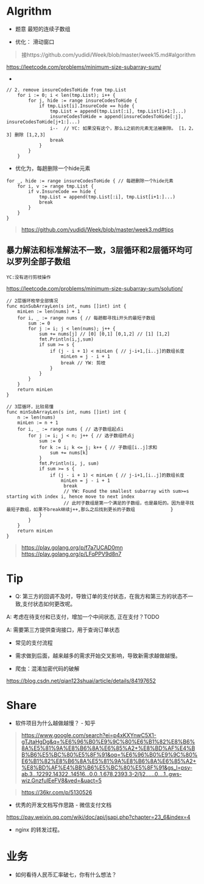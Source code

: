 
# Algrithm

* 题意
最短的连续子数组

* 优化： 滑动窗口

> 接https://github.com/yudidi/Week/blob/master/week15.md#algorithm

https://leetcode.com/problems/minimum-size-subarray-sum/


* 
```
// 2. remove insureCodesToHide from tmp.List
	for i := 0; i < len(tmp.List); i++ {
		for j, hide := range insureCodesToHide {
			if tmp.List[i].InsureCode == hide {
				tmp.List = append(tmp.List[:i], tmp.List[i+1:]...)
				insureCodesToHide = append(insureCodesToHide[:j], insureCodesToHide[j+1:]...)
				i--  // YC: 如果没有这个，那么i之前的元素无法被删除。 [1，2，3] 删除 [1,2,3]
				break
			}
		}
	}
```

* 优化为，每趟删除一个hide元素
```
for _, hide := range insureCodesToHide { // 每趟删除一个hide元素
	for i, v := range tmp.List {
		if v.InsureCode == hide {
			tmp.List = append(tmp.List[:i], tmp.List[i+1:]...)
			break
		}
	}
}
```

> https://github.com/yudidi/Week/blob/master/week3.md#tips


## 暴力解法和标准解法不一致，3层循环和2层循环均可以罗列全部子数组

`YC:没有进行剪枝操作`

https://leetcode.com/problems/minimum-size-subarray-sum/solution/

```
// 2层循环枚举全部情况
func minSubArrayLen(s int, nums []int) int {
	minLen := len(nums) + 1
	for i, _ := range nums { // 每趟都寻找i开头的最短子数组
		sum := 0 
		for j := i; j < len(nums); j++ {
			sum += nums[j] // [0] [0,1] [0,1,2] // [1] [1,2]
			fmt.Println(i,j,sum)
			if sum >= s {
				if (j - i + 1) < minLen { // j-i+1,[i..j]的数组长度
					minLen = j - i + 1
					break // YW: 剪枝
				}
			}
		}
	}
	return minLen
}

// 3层循环，比较易懂
func minSubArrayLen(s int, nums []int) int {
	n := len(nums)
	minLen := n + 1
	for i, _ := range nums { // 选子数组起点i
		for j := i; j < n; j++ { // 选子数组终点j
			sum := 0
			for k := i; k <= j; k++ { // 子数组[i..j]求和
				sum += nums[k]
			}
			fmt.Println(i, j, sum)
			if sum >= s {
				if (j - i + 1) < minLen { // j-i+1,[i..j]的数组长度
					minLen = j - i + 1
					 break  
					 // YW: Found the smallest subarray with sum>=s starting with index i, hence move to next index
					 // 此时子数组是第一个满足的子数组，也是最短的。因为是寻找最短子数组，如果不break继续j++,那么之后找到更长的子数组				}
			}
		}
	}
	return minLen
}

```

> https://play.golang.org/p/f7a7UCAD0mn
> https://play.golang.org/p/LFqPPV9d8n7

# Tip

* Q: 第三方的回调不及时，导致订单的支付状态，在我方和第三方的状态不一致,支付状态如何更改呢。

A: 考虑在待支付和已支付，增加一个中间状态, 正在支付？TODO

A: 需要第三方提供查询接口，用于查询订单状态


* 常见的支付流程


* 需求做到后面，越来越多的需求开始交叉影响，导致新需求越做越慢。

* 爬虫：混淆加密代码的破解

https://blog.csdn.net/qian123shuai/article/details/84197652

# Share

* 软件项目为什么越做越慢？ - 知乎

> https://www.google.com/search?ei=p4xKXYnwC5X1-gTJtaHgDg&q=%E6%96%B0%E9%9C%80%E6%B1%82%E8%B6%8A%E5%81%9A%E8%B6%8A%E6%85%A2+%E8%BD%AF%E4%BB%B6%E5%BC%80%E5%8F%91&oq=%E6%96%B0%E9%9C%80%E6%B1%82%E8%B6%8A%E5%81%9A%E8%B6%8A%E6%85%A2+%E8%BD%AF%E4%BB%B6%E5%BC%80%E5%8F%91&gs_l=psy-ab.3...12292.14322..14516...0.0..1.678.2393.3-2j1j2......0....1..gws-wiz.GnzfuIEeFV8&ved=&uact=5

> https://36kr.com/p/5130526

* 优秀的开发文档写作思路 - 微信支付文档

https://pay.weixin.qq.com/wiki/doc/api/jsapi.php?chapter=23_6&index=4

* nginx 的转发过程。

# 业务

* 如何看待人民币汇率破七，你有什么想法？



